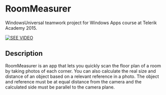# RoomMeasurer

WindowsUniversal teamwork project for Windows Apps course at Telerik Academy 2015.

[![SEE VIDEO](http://img.youtube.com/vi/8h02FN1fH6c/0.jpg)](http://www.youtube.com/watch?v=8h02FN1fH6c)

## Description

RoomMeasurer is an app that lets you quickly scan the floor plan of a room by taking photos of each corner. You can also calculate the real size and distance of an object based on a relevant reference in a photo. The object and reference must be at equal distance from the camera and the calculated side must be parallel to the camera plane.
